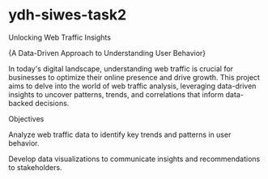 # ydh-siwes-task2


Unlocking Web Traffic Insights

{A Data-Driven Approach to Understanding User Behavior}


In today's digital landscape, understanding web traffic is crucial for businesses to optimize their online presence and drive growth. This project aims to delve into the world of web traffic analysis, leveraging data-driven insights to uncover patterns, trends, and correlations that inform data-backed decisions.


Objectives

Analyze web traffic data to identify key trends and patterns in user behavior.

Develop data visualizations to communicate insights and recommendations to stakeholders.
